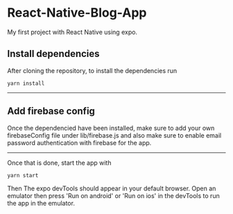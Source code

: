 # React-Native-Blog-App
My first project with React Native using expo.

## Install dependencies
After cloning the repository, to install the dependencies run

```
yarn install
```
----------------------------
## Add firebase config
Once the dependencied have been installed, make sure to add your own
firebaseConfig file under lib/firebase.js and also make sure to enable 
email password authentication with firebase for the app.

------------------------------------
Once that is done, start the app with

```
yarn start
```

Then The expo devTools should appear in your default browser. Open an emulator 
then press 'Run on android' or 'Run on ios' in the devTools to run the app in the emulator.
